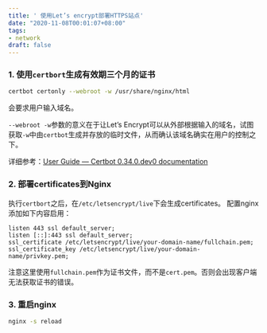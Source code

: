 ```yaml
---
title: ' 使用Let’s encrypt部署HTTPS站点'
date: "2020-11-08T00:01:07+08:00"
tags:
- network
draft: false
---
```


### 1. 使用`certbort`生成有效期三个月的证书

```bash
certbot certonly --webroot -w /usr/share/nginx/html
```
会要求用户输入域名。

`--webroot -w`参数的意义在于让Let’s Encrypt可以从外部根据输入的域名，试图获取`-w`中由`certbot`生成并存放的临时文件，从而确认该域名确实在用户的控制之下。

详细参考：[User Guide — Certbot 0.34.0.dev0 documentation](https://certbot.eff.org/docs/using.html#webroot)

### 2. 部署certificates到Nginx

执行`certbort`之后，在`/etc/letsencrypt/live`下会生成certificates。
配置nginx添加如下内容启用：
```
listen 443 ssl default_server;
listen [::]:443 ssl default_server;
ssl_certificate /etc/letsencrypt/live/your-domain-name/fullchain.pem;
ssl_certificate_key /etc/letsencrypt/live/your-domain-name/privkey.pem;
```
注意这里使用`fullchain.pem`作为证书文件，而不是`cert.pem`。否则会出现客户端无法获取证书的错误。

### 3. 重启nginx

```bash
nginx -s reload
```
